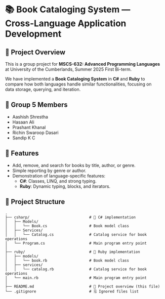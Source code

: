 # 📚 Book Cataloging System — Cross-Language Application Development

## 📖 Project Overview

This is a group project for **MSCS-632: Advanced Programming Languages** at University of the Cumberlands, Summer 2025 First Bi-term.

We have implemented a **Book Cataloging System** in **C#** and **Ruby** to compare how both languages handle similar functionalities, focusing on data storage, querying, and iteration.

## 👥 Group 5 Members

- Aashish Shrestha
- Hasaan Ali
- Prashant Khanal
- Richin Swaroop Dasari
- Sandip K C

## 📝 Features

- Add, remove, and search for books by title, author, or genre.
- Simple reporting by genre or author.
- Demonstration of language-specific features:
  - **C#**: Classes, LINQ, and strong typing.
  - **Ruby**: Dynamic typing, blocks, and iterators.

## 📂 Project Structure

```
.
├── csharp/                           # 📌 C# implementation
│   ├── Models/
│   │   └── Book.cs                   # Book model class
│   ├── Services/
│   │   └── Catalog.cs                # Catalog service for book operations
│   └── Program.cs                    # Main program entry point
│
├── ruby/                             # 📌 Ruby implementation
│   ├── models/
│   │   └── book.rb                   # Book model class
│   ├── services/
│   │   └── catalog.rb                # Catalog service for book operations
│   └── main.rb                       # Main program entry point
│
├── README.md                         # 📖 Project overview (this file)
└── .gitignore                        # 🗒️ Ignored files list
```

